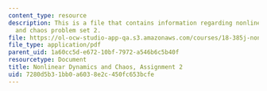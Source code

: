 ```yaml
---
content_type: resource
description: This is a file that contains information regarding nonlinear dynamics
  and chaos problem set 2.
file: https://ol-ocw-studio-app-qa.s3.amazonaws.com/courses/18-385j-nonlinear-dynamics-and-chaos-fall-2014/7280d5b31bb0a6038e2c450fc653bcfe_MIT18_385JF14_Pset2.pdf
file_type: application/pdf
parent_uid: 1a60cc5d-e672-10bf-7972-a546b6c5b40f
resourcetype: Document
title: Nonlinear Dynamics and Chaos, Assignment 2
uid: 7280d5b3-1bb0-a603-8e2c-450fc653bcfe
---
```

